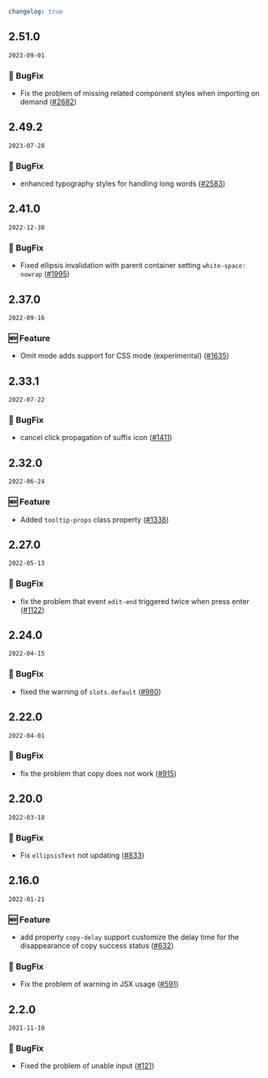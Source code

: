 ```yaml
changelog: true
```

## 2.51.0

`2023-09-01`

### 🐛 BugFix

- Fix the problem of missing related component styles when importing on demand ([#2682](https://github.com/arco-design/arco-design-vue/pull/2682))


## 2.49.2

`2023-07-28`

### 🐛 BugFix

- enhanced typography styles for handling long words ([#2583](https://github.com/arco-design/arco-design-vue/pull/2583))


## 2.41.0

`2022-12-30`

### 🐛 BugFix

- Fixed ellipsis invalidation with parent container setting `white-space: nowrap` ([#1995](https://github.com/arco-design/arco-design-vue/pull/1995))


## 2.37.0

`2022-09-16`

### 🆕 Feature

- Omit mode adds support for CSS mode (experimental) ([#1635](https://github.com/arco-design/arco-design-vue/pull/1635))


## 2.33.1

`2022-07-22`

### 🐛 BugFix

- cancel click propagation of suffix icon ([#1411](https://github.com/arco-design/arco-design-vue/pull/1411))


## 2.32.0

`2022-06-24`

### 🆕 Feature

- Added `tooltip-props` class property ([#1338](https://github.com/arco-design/arco-design-vue/pull/1338))


## 2.27.0

`2022-05-13`

### 🐛 BugFix

- fix the problem that event `edit-end` triggered twice when press enter ([#1122](https://github.com/arco-design/arco-design-vue/pull/1122))


## 2.24.0

`2022-04-15`

### 🐛 BugFix

- fixed the warning of `slots.default` ([#980](https://github.com/arco-design/arco-design-vue/pull/980))


## 2.22.0

`2022-04-01`

### 🐛 BugFix

- fix the problem that copy does not work ([#915](https://github.com/arco-design/arco-design-vue/pull/915))


## 2.20.0

`2022-03-18`

### 🐛 BugFix

- Fix `ellipsisText` not updating ([#833](https://github.com/arco-design/arco-design-vue/pull/833))


## 2.16.0

`2022-01-21`

### 🆕 Feature

- add property `copy-delay` support customize the delay time for the disappearance of copy success status ([#632](https://github.com/arco-design/arco-design-vue/pull/632))

### 🐛 BugFix

- Fix the problem of warning in JSX usage ([#591](https://github.com/arco-design/arco-design-vue/pull/591))


## 2.2.0

`2021-11-10`

### 🐛 BugFix

- Fixed the problem of unable input ([#121](https://github.com/arco-design/arco-design-vue/pull/121))


